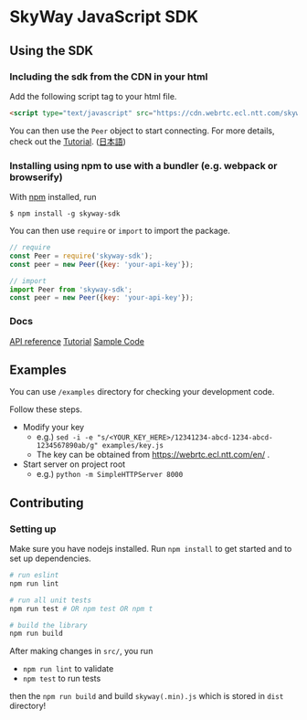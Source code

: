# SkyWay JavaScript SDK

## Using the SDK

### Including the sdk from the CDN in your html

Add the following script tag to your html file.

```html
<script type="text/javascript" src="https://cdn.webrtc.ecl.ntt.com/skyway-latest.js"></script>
```

You can then use the `Peer` object to start connecting.
For more details, check out the [Tutorial](https://webrtc.ecl.ntt.com/en/js-tutorial.html). ([日本語](https://webrtc.ecl.ntt.com/js-tutorial.html))

### Installing using npm to use with a bundler (e.g. webpack or browserify)

With [npm](https://npmjs.org/) installed, run

    $ npm install -g skyway-sdk

You can then use `require` or `import` to import the package.

```js
// require
const Peer = require('skyway-sdk');
const peer = new Peer({key: 'your-api-key'});

// import
import Peer from 'skyway-sdk';
const peer = new Peer({key: 'your-api-key'});
```

### Docs

[API reference](https://webrtc.ecl.ntt.com/en/js-reference/)
[Tutorial](https://webrtc.ecl.ntt.com/en/js-tutorial.html)
[Sample Code](https://github.com/skyway/skyway-js-sdk/tree/master/examples/)

## Examples

You can use `/examples` directory for checking your development code.

Follow these steps.

- Modify your key
  - e.g.) `sed -i -e "s/<YOUR_KEY_HERE>/12341234-abcd-1234-abcd-1234567890ab/g" examples/key.js`
  - The key can be obtained from https://webrtc.ecl.ntt.com/en/ .
- Start server on project root
  - e.g.) `python -m SimpleHTTPServer 8000`

## Contributing

### Setting up

Make sure you have nodejs installed. Run `npm install` to get started and to set up dependencies.

```sh
# run eslint
npm run lint

# run all unit tests
npm run test # OR npm test OR npm t

# build the library
npm run build
```

After making changes in `src/`, you run

- `npm run lint` to validate
- `npm test` to run tests

then the `npm run build` and build `skyway(.min).js` which is stored in `dist` directory!
